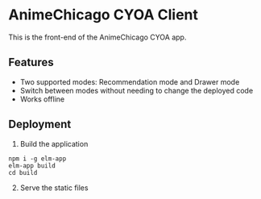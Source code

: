 # AnimeChicago CYOA Client

This is the front-end of the AnimeChicago CYOA app.

## Features

- Two supported modes: Recommendation mode and Drawer mode
- Switch between modes without needing to change the deployed code
- Works offline

## Deployment

1. Build the application

```
npm i -g elm-app
elm-app build
cd build
```

2. Serve the static files